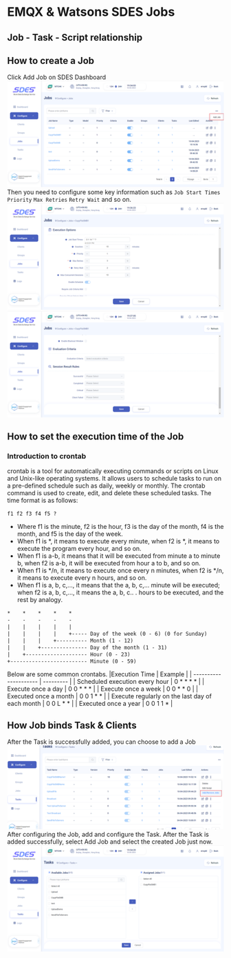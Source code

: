 # EMQX & Watsons SDES Jobs

## Job - Task - Script relationship
## How to create a Job
Click Add Job on SDES Dashboard
![set_job_1](./assets/sdes/set_job_1.png)
Then you need to configure some key information such as `Job Start Times` `Priority` `Max Retries` `Retry Wait` and so on.
![set_job_2](./assets/sdes/set_job_2.png)
![set_job_3](./assets/sdes/set_job_3.png)
## How to set the execution time of the Job

### Introduction to crontab
crontab is a tool for automatically executing commands or scripts on Linux and Unix-like operating systems. It allows users to schedule tasks to run on a pre-defined schedule such as daily, weekly or monthly. The crontab command is used to create, edit, and delete these scheduled tasks.
The time format is as follows:
~~~shell
f1 f2 f3 f4 f5 ?
~~~
- Where f1 is the minute, f2 is the hour, f3 is the day of the month, f4 is the month, and f5 is the day of the week.
- When f1 is *, it means to execute every minute, when f2 is *, it means to execute the program every hour, and so on.
- When f1 is a-b, it means that it will be executed from minute a to minute b, when f2 is a-b, it will be executed from hour a to b, and so on.
- When f1 is */n, it means to execute once every n minutes, when f2 is */n, it means to execute every n hours, and so on.
- When f1 is a, b, c,..., it means that the a, b, c,... minute will be executed; when f2 is a, b, c,..., it means the a, b, c.. . hours to be executed, and the rest by analogy.
~~~shell
*    *    *    *    *
-    -    -    -    -
|    |    |    |    |
|    |    |    |    +----- Day of the week (0 - 6) (0 for Sunday)
|    |    |    +---------- Month (1 - 12) 
|    |    +--------------- Day of the month (1 - 31)
|    +-------------------- Hour (0 - 23)
+------------------------- Minute (0 - 59)
~~~
Below are some common crontabs.
|Execution Time                | Example      |
| --------------------- | --------- |
| Scheduled execution every hour       | 0 * * * * |
| Execute once a day         | 0 0 * * * |
| Execute once a week         | 0 0 * * 0 |
| Executed once a month         | 0 0 1 * * |
| Execute regularly on the last day of each month | 0 0 L * * |
| Executed once a year         | 0 0 1 1 * |       
## How Job binds Task & Clients
After the Task is successfully added, you can choose to add a Job
![task_add_job](./assets/sdes/task_add_job.png)
After configuring the Job, add and configure the Task. After the Task is added successfully, select Add Job and select the created Job just now.
![select_job](./assets/sdes/select_job.png)

